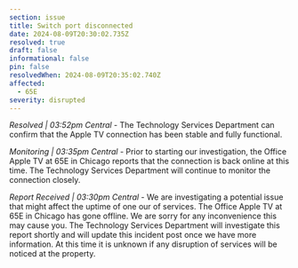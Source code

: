 ```yaml
---
section: issue
title: Switch port disconnected
date: 2024-08-09T20:30:02.735Z
resolved: true
draft: false
informational: false
pin: false
resolvedWhen: 2024-08-09T20:35:02.740Z
affected:
  - 65E
severity: disrupted
---
```

*Resolved | 03:52pm Central* - The Technology Services Department can confirm that the Apple TV connection has been stable and fully functional.

*Monitoring | 03:35pm Central* - Prior to starting our investigation, the Office Apple TV at 65E in Chicago reports that the connection is back online at this time. The Technology Services Department will continue to monitor the connection closely.

*Report Received | 03:30pm Central* - We are investigating a potential issue that might affect the uptime of one our of services. The Office Apple TV at 65E in Chicago has gone offline. We are sorry for any inconvenience this may cause you. The Technology Services Department will investigate this report shortly and will update this incident post once we have more information. At this time it is unknown if any disruption of services will be noticed at the property. 